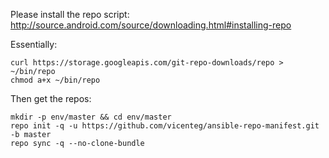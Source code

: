 Please install the repo script: http://source.android.com/source/downloading.html#installing-repo

Essentially:

```
curl https://storage.googleapis.com/git-repo-downloads/repo > ~/bin/repo
chmod a+x ~/bin/repo
```

Then get the repos:

```
mkdir -p env/master && cd env/master
repo init -q -u https://github.com/vicenteg/ansible-repo-manifest.git -b master
repo sync -q --no-clone-bundle
```
